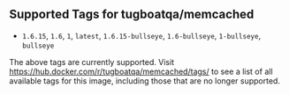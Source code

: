 ## Supported Tags for tugboatqa/memcached

* `1.6.15`, `1.6`, `1`, `latest`, `1.6.15-bullseye`, `1.6-bullseye`, `1-bullseye`, `bullseye`

The above tags are currently supported. Visit https://hub.docker.com/r/tugboatqa/memcached/tags/ to see a list of all available tags for this image, including those that are no longer supported.

